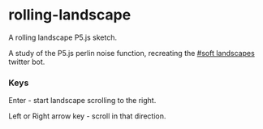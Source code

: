 # rolling-landscape


A rolling landscape P5.js sketch.

A study of the P5.js perlin noise function, recreating the [#soft landscapes](https://twitter.com/softlandscapes?lang=en) twitter bot.

### Keys
Enter - start landscape scrolling to the right.

Left or Right arrow key - scroll in that direction.
